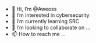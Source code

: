 - 👋 Hi, I’m @Aweoss
- 👀 I’m interested in cybersecurity
- 🌱 I’m currently learning SRC
- 💞️ I’m looking to collaborate on ...
- 📫 How to reach me ...

<!---
Aweoss/Aweoss is a ✨ special ✨ repository because its `README.md` (this file) appears on your GitHub profile.
You can click the Preview link to take a look at your changes.
--->
